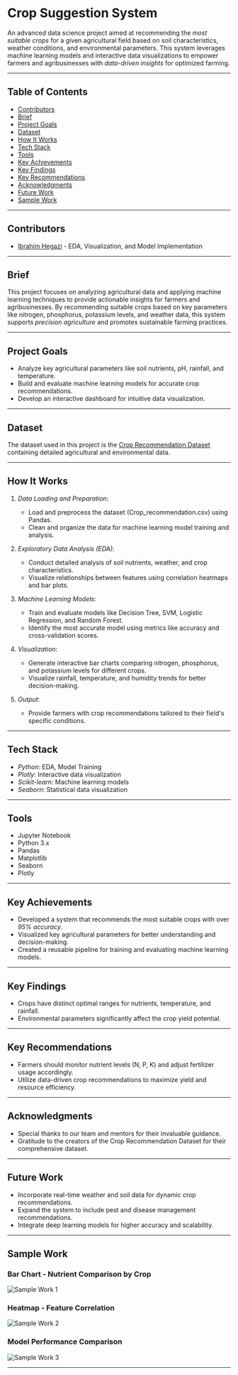 # Crop Suggestion System

An advanced data science project aimed at recommending the *most suitable crops* for a given agricultural field based on soil characteristics, weather conditions, and environmental parameters. This system leverages machine learning models and interactive data visualizations to empower farmers and agribusinesses with *data-driven insights* for optimized farming.

---

## Table of Contents

- [Contributors](#contributors)
- [Brief](#brief)
- [Project Goals](#project-goals)
- [Dataset](#dataset)
- [How It Works](#how-it-works)
- [Tech Stack](#tech-stack)
- [Tools](#tools)
- [Key Achievements](#key-achievements)
- [Key Findings](#key-findings)
- [Key Recommendations](#key-recommendations)
- [Acknowledgments](#acknowledgments)
- [Future Work](#future-work)
- [Sample Work](#sample-work)

---

## Contributors

- [Ibrahim Hegazi](https://github.com/Ibrahim-Hegazi) - EDA, Visualization, and Model Implementation

---

## Brief

This project focuses on analyzing agricultural data and applying machine learning techniques to provide actionable insights for farmers and agribusinesses. By recommending suitable crops based on key parameters like nitrogen, phosphorus, potassium levels, and weather data, this system supports *precision agriculture* and promotes sustainable farming practices.

---

## Project Goals

- Analyze key agricultural parameters like soil nutrients, pH, rainfall, and temperature.
- Build and evaluate machine learning models for accurate crop recommendations.
- Develop an interactive dashboard for intuitive data visualization.

---

## Dataset

The dataset used in this project is the [Crop Recommendation Dataset](https://github.com/datasets) containing detailed agricultural and environmental data.

---

## How It Works

1. *Data Loading and Preparation*:
   - Load and preprocess the dataset (Crop_recommendation.csv) using Pandas.
   - Clean and organize the data for machine learning model training and analysis.

2. *Exploratory Data Analysis (EDA)*:
   - Conduct detailed analysis of soil nutrients, weather, and crop characteristics.
   - Visualize relationships between features using correlation heatmaps and bar plots.

3. *Machine Learning Models*:
   - Train and evaluate models like Decision Tree, SVM, Logistic Regression, and Random Forest.
   - Identify the most accurate model using metrics like accuracy and cross-validation scores.

4. *Visualization*:
   - Generate interactive bar charts comparing nitrogen, phosphorus, and potassium levels for different crops.
   - Visualize rainfall, temperature, and humidity trends for better decision-making.

5. *Output*:
   - Provide farmers with crop recommendations tailored to their field's specific conditions.

---

## Tech Stack

- *Python*: EDA, Model Training
- *Plotly*: Interactive data visualization
- *Scikit-learn*: Machine learning models
- *Seaborn*: Statistical data visualization

---

## Tools

- Jupyter Notebook
- Python 3.x
- Pandas
- Matplotlib
- Seaborn
- Plotly

---

## Key Achievements

- Developed a system that recommends the most suitable crops with over *95% accuracy*.
- Visualized key agricultural parameters for better understanding and decision-making.
- Created a reusable pipeline for training and evaluating machine learning models.

---

## Key Findings

- Crops have distinct optimal ranges for nutrients, temperature, and rainfall.
- Environmental parameters significantly affect the crop yield potential.

---

## Key Recommendations

- Farmers should monitor nutrient levels (N, P, K) and adjust fertilizer usage accordingly.
- Utilize data-driven crop recommendations to maximize yield and resource efficiency.

---

## Acknowledgments

- Special thanks to our team and mentors for their invaluable guidance.
- Gratitude to the creators of the Crop Recommendation Dataset for their comprehensive dataset.

---

## Future Work

- Incorporate real-time weather and soil data for dynamic crop recommendations.
- Expand the system to include pest and disease management recommendations.
- Integrate deep learning models for higher accuracy and scalability.

---

## Sample Work

### Bar Chart - Nutrient Comparison by Crop

![Sample Work 1](https://github.com/user-attachments/assets/your_image_path)

### Heatmap - Feature Correlation

![Sample Work 2](https://github.com/user-attachments/assets/your_image_path)

### Model Performance Comparison

![Sample Work 3](https://github.com/user-attachments/assets/your_image_path)

---
